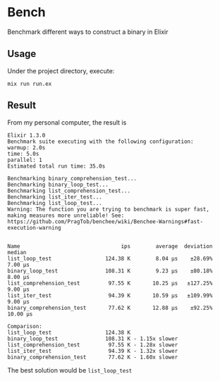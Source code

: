 # Bench

Benchmark different ways to construct a binary in Elixir

## Usage

Under the project directory, execute:
```shell
mix run run.ex
```

## Result

From my personal computer, the result is
```
Elixir 1.3.0
Benchmark suite executing with the following configuration:
warmup: 2.0s
time: 5.0s
parallel: 1
Estimated total run time: 35.0s

Benchmarking binary_comprehension_test...
Benchmarking binary_loop_test...
Benchmarking list_comprehension_test...
Benchmarking list_iter_test...
Benchmarking list_loop_test...
Warning: The function you are trying to benchmark is super fast, making measures more unreliable! See: https://github.com/PragTob/benchee/wiki/Benchee-Warnings#fast-execution-warning


Name                                ips        average  deviation         median
list_loop_test                 124.38 K        8.04 μs    ±28.69%        7.00 μs
binary_loop_test               108.31 K        9.23 μs    ±80.18%        8.00 μs
list_comprehension_test         97.55 K       10.25 μs   ±127.25%        9.00 μs
list_iter_test                  94.39 K       10.59 μs   ±109.99%        9.00 μs
binary_comprehension_test       77.62 K       12.88 μs    ±92.25%       10.00 μs

Comparison:
list_loop_test                 124.38 K
binary_loop_test               108.31 K - 1.15x slower
list_comprehension_test         97.55 K - 1.28x slower
list_iter_test                  94.39 K - 1.32x slower
binary_comprehension_test       77.62 K - 1.60x slower
```

The best solution would be `list_loop_test`
